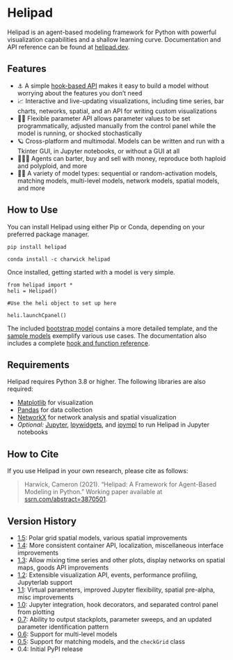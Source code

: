 # Helipad

Helipad is an agent-based modeling framework for Python with powerful visualization capabilities and a shallow learning curve. Documentation and API reference can be found at [helipad.dev](https://helipad.dev).

## Features

* ⚓️ A simple [hook-based API](https://helipad.dev/glossary/hooks/) makes it easy to build a model without worrying about the features you don’t need
* 📈 Interactive and live-updating visualizations, including time series, bar charts, networks, spatial, and an API for writing custom visualizations
* 👋🏻 Flexible parameter API allows parameter values to be set programmatically, adjusted manually from the control panel while the model is running, or shocked stochastically
* 🪐 Cross-platform and multimodal. Models can be written and run with a Tkinter GUI, in Jupyter notebooks, or without a GUI at all
* 🤹🏻‍♂️ Agents can barter, buy and sell with money, reproduce both haploid and polyploid, and more
* 🕺🏻 A variety of model types: sequential or random-activation models, matching models, multi-level models, network models, spatial models, and more

## How to Use

You can install Helipad using either Pip or Conda, depending on your preferred package manager.

	pip install helipad
 
	conda install -c charwick helipad

Once installed, getting started with a model is very simple. 

	from helipad import *
	heli = Helipad()
	
	#Use the heli object to set up here
	
	heli.launchCpanel()

The included [bootstrap model](https://github.com/charwick/helipad/blob/master/sample-models/bootstrap.py) contains a more detailed template, and the [sample models](https://github.com/charwick/helipad/tree/master/sample-models) exemplify various use cases. The documentation also includes a complete [hook and function reference](https://helipad.dev/functions/).

## Requirements

Helipad requires Python 3.8 or higher. The following libraries are also required:

* [Matplotlib](https://matplotlib.org/) for visualization
* [Pandas](https://pandas.pydata.org/) for data collection
* [NetworkX](http://networkx.github.io/) for network analysis and spatial visualization
* _Optional:_ [Jupyter](https://jupyter.org/), [Ipywidgets](https://pypi.org/project/ipywidgets/), and [ipympl](https://github.com/matplotlib/ipympl) to run Helipad in Jupyter notebooks

## How to Cite

If you use Helipad in your own research, please cite as follows:

> Harwick, Cameron (2021). “Helipad: A Framework for Agent-Based Modeling in Python.” Working paper available at [ssrn.com/abstract=3870501](https://ssrn.com/abstract=3870501). 

## Version History

* [1.5](https://helipad.dev/2023/01/helipad-1-5/): Polar grid spatial models, various spatial improvements
* [1.4](https://helipad.dev/2022/07/helipad-1-4/): More consistent container API, localization, miscellaneous interface improvements
* [1.3](https://helipad.dev/2021/06/helipad-1-3/): Allow mixing time series and other plots, display networks on spatial maps, goods API improvements
* [1.2](https://helipad.dev/2021/02/helipad-1-2/): Extensible visualization API, events, performance profiling, Jupyterlab support
* [1.1](https://helipad.dev/2020/10/helipad-1-1/): Virtual parameters, improved Jupyter flexibility, spatial pre-alpha, misc improvements
* [1.0](https://helipad.dev/2020/08/helipad-1-0/): Jupyter integration, hook decorators, and separated control panel from plotting
* [0.7](https://helipad.dev/2020/06/helipad-0-7/): Ability to output stackplots, parameter sweeps, and an updated parameter identification pattern
* [0.6](https://helipad.dev/2020/05/helipad-0-6/): Support for multi-level models
* [0.5](https://helipad.dev/2020/03/helipad-0-5/): Support for matching models, and the `checkGrid` class
* 0.4: Initial PyPI release